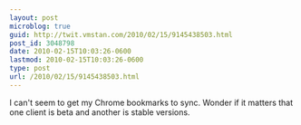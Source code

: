 ```yaml
---
layout: post
microblog: true
guid: http://twit.vmstan.com/2010/02/15/9145438503.html
post_id: 3048798
date: 2010-02-15T10:03:26-0600
lastmod: 2010-02-15T10:03:26-0600
type: post
url: /2010/02/15/9145438503.html
---
```

I can't seem to get my Chrome bookmarks to sync. Wonder if it matters that one client is beta and another is stable versions.

